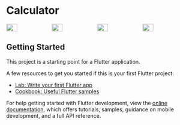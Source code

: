 # Calculator
<div style="display:flex;">
    <img src="https://github.com/AliGhzz/simple_caclulator/assets/77566367/57628885-3b3f-41dc-b6dd-c46c9083431f" style="width:24%;">
    <img src="https://github.com/AliGhzz/simple_caclulator/assets/77566367/d7d758a2-396e-40dc-8a09-df0758f58fe8" style="width:24%;">
    <img src="https://github.com/AliGhzz/simple_caclulator/assets/77566367/0d7c72b9-dc1a-4530-9b00-be1aade79197" style="width:24%;">
    <img src="https://github.com/AliGhzz/simple_caclulator/assets/77566367/38432c4d-5fc9-4630-b0d6-79e9b4b8d887" style="width:24%;">
</div>



## Getting Started

This project is a starting point for a Flutter application.

A few resources to get you started if this is your first Flutter project:

- [Lab: Write your first Flutter app](https://docs.flutter.dev/get-started/codelab)
- [Cookbook: Useful Flutter samples](https://docs.flutter.dev/cookbook)

For help getting started with Flutter development, view the
[online documentation](https://docs.flutter.dev/), which offers tutorials,
samples, guidance on mobile development, and a full API reference.
